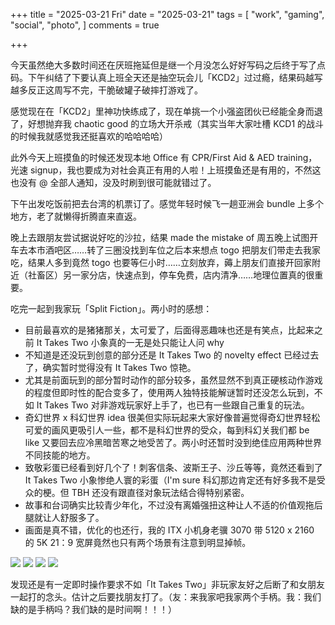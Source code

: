 +++
title = "2025-03-21 Fri"
date = "2025-03-21"
tags = [
    "work",
    "gaming",
    "social",
    "photo",
]
comments = true

+++

今天虽然绝大多数时间还在厌班拖延但是继一个月没怎么好好写码之后终于写了点码。下午纠结了下要认真上班全天还是抽空玩会儿「KCD2」过过瘾，结果码越写越多反正这周写不完，干脆破罐子破摔打游戏了。

感觉现在在「KCD2」里神功快练成了，现在单挑一个小强盗团伙已经能全身而退了，好想抛弃我 chaotic good 的立场大开杀戒（其实当年大家吐槽 KCD1 的战斗的时候我就感觉我还挺喜欢的哈哈哈哈）

此外今天上班摸鱼的时候还发现本地 Office 有 CPR/First Aid & AED training，光速 signup，我也要成为对社会真正有用的人啦！上班摸鱼还是有用的，不然这也没有 @ 全部人通知，没及时刷到很可能就错过了。

下午出发吃饭前把去台湾的机票订了。感觉年轻时候飞一趟亚洲会 bundle 上多个地方，老了就懒得折腾直来直返。

晚上去跟朋友尝试据说好吃的沙拉，结果 made the mistake of 周五晚上试图开车去本市酒吧区……转了三圈没找到车位之后本来想点 togo 把朋友们带走去我家吃，结果人多到竟然 togo 也要等仨小时……立刻放弃，薅上朋友们直接开回家附近（社畜区）另一家分店，快速点到，停车免费，店内清净……地理位置真的很重要。

吃完一起到我家玩「Split Fiction」。两小时的感想：
- 目前最喜欢的是猪猪那关，太可爱了，后面得恶趣味也还是有笑点，比起来之前 It Takes Two 小象真的一无是处只能让人问 why
- 不知道是还没玩到创意的部分还是 It Takes Two 的 novelty effect 已经过去了，确实暂时觉得没有 It Takes Two 惊艳。
- 尤其是前面玩到的部分暂时动作的部分较多，虽然显然不到真正硬核动作游戏的程度但即时性的配合变多了，使用两人独特技能解谜暂时还没怎么玩到，不如 It Takes Two 对非游戏玩家好上手了，也已有一些跟自己重复的玩法。
- 奇幻世界 x 科幻世界 idea 很美但实际玩起来大家好像普遍觉得奇幻世界轻松可爱的画风更吸引人一些，都不是科幻世界的受众，每到科幻关我们都 be like 又要回去应冷黑暗苦寒之地受苦了。两小时还暂时没到绝佳应用两种世界不同技能的地方。
- 致敬彩蛋已经看到好几个了！刺客信条、波斯王子、沙丘等等，竟然还看到了 It Takes Two 小象惨绝人寰的彩蛋（I'm sure 科幻那边肯定还有好多我不是受众的梗。但 TBH 还没有跟直径对象玩法结合得特别紧密。
- 故事和台词确实比较青少年化，不过没有离婚强扭这种让人不适的价值观拖后腿就让人舒服多了。
- 画面是真不错，优化的也还行，我的 ITX 小机身老骥 3070 带 5120 x 2160 的 5K 21：9 宽屏竟然也只有两个场景有注意到明显掉帧。

![](https://media.douchi.space/douchi/media_attachments/files/114/204/803/485/382/188/original/22f6298978fcbd53.jpeg)
![](https://media.douchi.space/douchi/media_attachments/files/114/204/806/599/490/922/original/bf97a6d99af7e68c.jpeg)
![](https://media.douchi.space/douchi/media_attachments/files/114/204/807/610/993/376/original/38cb48a330c5824d.jpeg)
![](https://media.douchi.space/douchi/media_attachments/files/114/204/808/474/249/289/original/388715db27c7872a.jpeg)

发现还是有一定即时操作要求不如「It Takes Two」非玩家友好之后断了和女朋友一起打的念头。估计之后要找朋友打了。（友：来我家吧我家两个手柄。我：我们缺的是手柄吗？我们缺的是时间啊！！！）